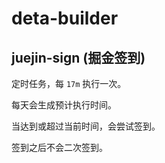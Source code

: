 # deta-builder

## juejin-sign (掘金签到)

定时任务，每 `17m` 执行一次。

每天会生成预计执行时间。

当达到或超过当前时间，会尝试签到。

签到之后不会二次签到。